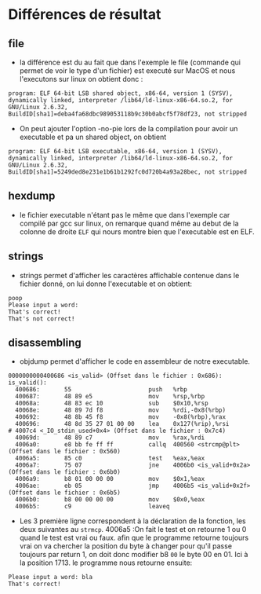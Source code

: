 # Différences de résultat

## file 

 * la différence est du au fait que dans l'exemple le file (commande qui permet de voir le type d'un fichier) est executé sur MacOS et nous l'executons sur linux on obtient donc :

```
program: ELF 64-bit LSB shared object, x86-64, version 1 (SYSV), dynamically linked, interpreter /lib64/ld-linux-x86-64.so.2, for GNU/Linux 2.6.32, BuildID[sha1]=deba4fa68dbc989053118b9c30b0abcf5f78df23, not stripped 
```

* On peut ajouter l'option -no-pie lors de la compilation pour avoir un executable et pa un shared object, on obtient 

``` 
program: ELF 64-bit LSB executable, x86-64, version 1 (SYSV), dynamically linked, interpreter /lib64/ld-linux-x86-64.so.2, for GNU/Linux 2.6.32, BuildID[sha1]=5249ded8e231e1b61b1292fc0d720b4a93a28bec, not stripped 
```

## hexdump

* le fichier executable n'étant pas le même que dans l'exemple car compilé par gcc sur linux, on remarque quand même au debut de la colonne de droite `ELF` qui nours montre bien que l'executable est en ELF.


## strings 

* strings permet d'afficher les caractères affichable contenue dans le fichier donné, on lui donne l'executable et on obtient:

``` 
poop
Please input a word:
That's correct!
That's not correct! 
```
## disassembling 

* objdump permet d'afficher le code en assembleur de notre executable.
```console
0000000000400686 <is_valid> (Offset dans le fichier : 0x686):
is_valid():
  400686:       55                      push   %rbp
  400687:       48 89 e5                mov    %rsp,%rbp
  40068a:       48 83 ec 10             sub    $0x10,%rsp
  40068e:       48 89 7d f8             mov    %rdi,-0x8(%rbp)
  400692:       48 8b 45 f8             mov    -0x8(%rbp),%rax
  400696:       48 8d 35 27 01 00 00    lea    0x127(%rip),%rsi        # 4007c4 <_IO_stdin_used+0x4> (Offset dans le fichier : 0x7c4)
  40069d:       48 89 c7                mov    %rax,%rdi
  4006a0:       e8 bb fe ff ff          callq  400560 <strcmp@plt> (Offset dans le fichier : 0x560)
  4006a5:       85 c0                   test   %eax,%eax
  4006a7:       75 07                   jne    4006b0 <is_valid+0x2a> (Offset dans le fichier : 0x6b0)
  4006a9:       b8 01 00 00 00          mov    $0x1,%eax 
  4006ae:       eb 05                   jmp    4006b5 <is_valid+0x2f> (Offset dans le fichier : 0x6b5)
  4006b0:       b8 00 00 00 00          mov    $0x0,%eax
  4006b5:       c9                      leaveq 
```
* Les 3 première ligne correspondent à la déclaration de la fonction, les deux suivantes au `strmcp`. 4006a5 :On fait le test et on retourne 1 ou 0 quand le test est vrai ou faux.
afin que le programme retourne toujours vrai on va chercher la position du byte à changer pour qu'il passe toujours par return 1, on doit donc modifier b8 `00` le byte 00 en 01. Ici à la position 1713. 
le programme nous retourne ensuite:
```
Please input a word: bla
That's correct!
```



